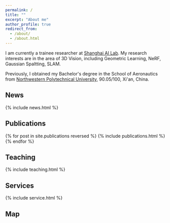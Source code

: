 ```yaml
---
permalink: /
title: ""
excerpt: "About me"
author_profile: true
redirect_from: 
  - /about/
  - /about.html
---
```

I am currently a trainee researcher at [Shanghai AI Lab](http://www.shlab.org.cn/). My research interests are in the area of 3D Vision, including Geometric Learning, NeRF, Gaussian Spaltting, SLAM.

Previously, I obtained my Bachelor's degree in the School of Aeronautics from [Northwestern Polytechnical University](https://en.nwpu.edu.cn/), 90.05/100, Xi'an, China.


## News
<style style="text/css"> .news{font-size:0.75em;} </style>
{% include news.html %}


## Publications
<style style="text/css"> .hoverTable{ width:85%; border-collapse:collapse; border: 0px; } .hoverTable td{ padding:7px; border:#4e95f4 0px solid; } /* Define the default color for all the table rows */ .hoverTable tr{ background: #ffffff; } /* Define the hover highlight color for the table row */ .hoverTable tr:hover { background-color: #f7f7f7; } </style> {% for post in site.publications reversed %} {% include publications.html %} {% endfor %}


## Teaching
<style style="text/css"> .news{font-size:0.75em;} </style>
{% include teaching.html %}

## Services
<style style="text/css"> .news{font-size:0.75em;} </style>
{% include service.html %}

## Map
<html>
  <body align="left">
  <script type='text/javascript' id='clustrmaps' src='//cdn.clustrmaps.com/map_v2.js?cl=2d78ad&w=400&t=tt&d=AzKZGryLz3amj3g5IaqEy4_eXki3g-RXrlssFZtJFpk&co=ffffff&cmo=3acc3a&cmn=ff5353&ct=808080'></script>
  </body>
</html>
